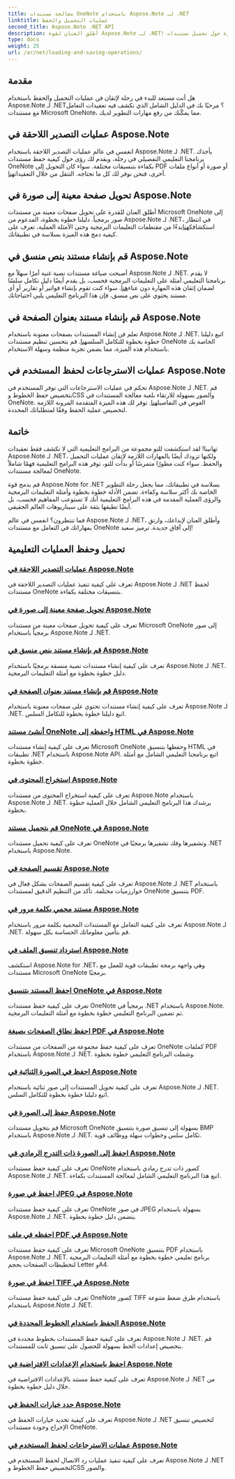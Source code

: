 ```yaml
---
title: معالجة مستندات OneNote باستخدام Aspose.Note لـ .NET
linktitle: عمليات التحميل والحفظ
second_title: Aspose.Note .NET API
description: أطلق العنان لقوة Aspose.Note لـ .NET! تعمق في برامجنا التعليمية للحصول على إرشادات خطوة بخطوة حول تحميل مستندات OneNote وحفظها ومعالجتها بسهولة.
type: docs
weight: 25
url: /ar/net/loading-and-saving-operations/
---
```


## مقدمة

هل أنت مستعد للبدء في رحلة لإتقان فن عمليات التحميل والحفظ باستخدام Aspose.Note لـ .NET؟ مرحبًا بك في الدليل الشامل الذي نكشف فيه تعقيدات التعامل مع مستندات Microsoft OneNote، مما يمكّنك من رفع مهارات التطوير لديك.

## عمليات التصدير اللاحقة في Aspose.Note
 انغمس في عالم عمليات التصدير اللاحقة باستخدام Aspose.Note لـ .NET. يأخذك برنامجنا التعليمي التفصيلي في رحلة، ويقدم لك رؤى حول كيفية حفظ مستندات OneNote بكفاءة بتنسيقات مختلفة. سواء كان التحويل إلى PDF أو صورة أو أنواع ملفات أخرى، فنحن نوفر لك كل ما تحتاجه. التنقل من خلال التعقيدات[هنا](./consequent-export-operations/).

## تحويل صفحة معينة إلى صورة في Aspose.Note
 أطلق العنان للقدرة على تحويل صفحات معينة من مستندات Microsoft OneNote إلى صور برمجياً. دليلنا خطوة بخطوة، المدعوم من Aspose.Note لـ .NET، في انتظار استكشافك[هنا](./convert-specific-page-to-image/)بدءًا من مقتطفات التعليمات البرمجية وحتى الأمثلة العملية، تعرف على كيفية دمج هذه الميزة بسلاسة في تطبيقاتك.

## قم بإنشاء مستند بنص منسق في Aspose.Note
 أصبحت صياغة مستندات نصية غنية أمرًا سهلاً مع Aspose.Note لـ .NET. لا يقدم برنامجنا التعليمي أمثلة على التعليمات البرمجية فحسب، بل يقدم أيضًا دليل تكامل سلسًا لضمان إتقان هذه المهارة دون عناء[هنا](./create-doc-with-rich-text/). سواء كنت تقوم بإنشاء فواتير أو تقارير أو أي مستند يحتوي على نص منسق، فإن هذا البرنامج التعليمي يلبي احتياجاتك.

## قم بإنشاء مستند بعنوان الصفحة في Aspose.Note
 تعلم فن إنشاء المستندات بصفحات معنونة باستخدام Aspose.Note لـ .NET. اتبع دليلنا خطوة بخطوة للتكامل السلس[هنا](./create-doc-with-page-title/). قم بتحسين تنظيم مستندات OneNote الخاصة بك باستخدام هذه الميزة، مما يضمن تجربة منظمة وسهلة الاستخدام.

## عمليات الاسترجاعات لحفظ المستخدم في Aspose.Note
تحكم في عمليات الاسترجاعات التي توفر المستخدم في Aspose.Note لـ .NET. قم بتخصيص حفظ الخطوط وCSS والصور بسهولة للارتقاء بلعبة معالجة المستندات في OneNote. الغوص في التفاصيل[هنا](./user-saving-callbacks/). توفر لك هذه الميزة المتقدمة المرونة اللازمة لتخصيص عملية الحفظ وفقًا لمتطلباتك المحددة.

## خاتمة

تهانينا! لقد استكشفت للتو مجموعة من البرامج التعليمية التي لا تكشف فقط تعقيدات Aspose.Note لـ .NET، ولكنها تزودك أيضًا بالمهارات اللازمة لإتقان عمليات التحميل والحفظ. سواء كنت مطورًا متمرسًا أو بدأت للتو، توفر هذه البرامج التعليمية فهمًا شاملاً لمعالجة مستندات OneNote.

قم بدمج قوة Aspose.Note for .NET بسلاسة في تطبيقاتك، مما يجعل رحلة التطوير الخاصة بك أكثر سلاسة وكفاءة. تضمن الأدلة خطوة بخطوة وأمثلة التعليمات البرمجية والرؤى العملية المقدمة في هذه البرامج التعليمية أنك لا تستوعب المفاهيم فحسب، بل أيضًا تطبقها بثقة على سيناريوهات العالم الحقيقي.

فما تنتظرون؟ انغمس في عالم Aspose.Note لـ .NET، وأطلق العنان لإبداعك، وارتقِ بمهاراتك في التعامل مع مستندات OneNote إلى آفاق جديدة. ترميز سعيد!

## تحميل وحفظ العمليات التعليمية
### [عمليات التصدير اللاحقة في Aspose.Note](./consequent-export-operations/)
تعرف على كيفية تنفيذ عمليات التصدير اللاحقة في Aspose.Note لـ .NET لحفظ مستندات OneNote بتنسيقات مختلفة بكفاءة.
### [تحويل صفحة معينة إلى صورة في Aspose.Note](./convert-specific-page-to-image/)
تعرف على كيفية تحويل صفحات معينة من مستندات Microsoft OneNote إلى صور برمجياً باستخدام Aspose.Note لـ .NET.
### [قم بإنشاء مستند بنص منسق في Aspose.Note](./create-doc-with-rich-text/)
تعرف على كيفية إنشاء مستندات نصية منسقة برمجيًا باستخدام Aspose.Note لـ .NET. دليل خطوة بخطوة مع أمثلة التعليمات البرمجية.
### [قم بإنشاء مستند بعنوان الصفحة في Aspose.Note](./create-doc-with-page-title/)
تعرف على كيفية إنشاء مستندات تحتوي على صفحات معنونة باستخدام Aspose.Note لـ .NET. اتبع دليلنا خطوة بخطوة للتكامل السلس.
### [أنشئ مستند OneNote واحفظه إلى HTML في Aspose.Note](./create-onenote-doc-save-to-html/)
تعرف على كيفية إنشاء مستندات Microsoft OneNote وحفظها بتنسيق HTML في تطبيقات .NET باستخدام Aspose.Note API. اتبع برنامجنا التعليمي الشامل مع أمثلة خطوة بخطوة.
### [استخراج المحتوى في Aspose.Note](./extract-content/)
تعرف على كيفية استخراج المحتوى من مستندات Aspose.Note باستخدام Aspose.Note لـ .NET. يرشدك هذا البرنامج التعليمي الشامل خلال العملية خطوة بخطوة.
### [قم بتحميل مستند OneNote في Aspose.Note](./load-onenote-document/)
تعرف على كيفية تحميل مستندات OneNote وتشفيرها وفك تشفيرها برمجيًا في .NET باستخدام Aspose.Note.
### [تقسيم الصفحة في Aspose.Note](./page-splitting/)
تعرف على كيفية تقسيم الصفحات بشكل فعال في Aspose.Note لـ .NET باستخدام خوارزميات مختلفة. تأكد من التنظيم الدقيق لمستندات OneNote بتنسيق PDF.
### [مستند محمي بكلمة مرور في Aspose.Note](./password-protected-document/)
تعرف على كيفية التعامل مع المستندات المحمية بكلمة مرور باستخدام Aspose.Note لـ .NET. قم بتأمين معلوماتك الحساسة بكل سهولة.
### [استرداد تنسيق الملف في Aspose.Note](./retrieve-file-format/)
استكشف Aspose.Note for .NET، وهي واجهة برمجة تطبيقات قوية للعمل مع مستندات Microsoft OneNote برمجيًا.
### [احفظ المستند بتنسيق OneNote في Aspose.Note](./save-doc-to-onenote-format/)
تعرف على كيفية حفظ مستندات OneNote برمجياً في .NET باستخدام Aspose.Note. تم تضمين البرنامج التعليمي خطوة بخطوة مع أمثلة التعليمات البرمجية.
### [احفظ نطاق الصفحات بصيغة PDF في Aspose.Note](./save-range-pages-as-pdf/)
تعرف على كيفية حفظ مجموعة من الصفحات من مستندات OneNote كملفات PDF باستخدام Aspose.Note لـ .NET. وشملت البرنامج التعليمي خطوة بخطوة.
### [احفظ في الصورة الثنائية في Aspose.Note](./save-to-binary-image/)
تعرف على كيفية تحويل المستندات إلى صور ثنائية باستخدام Aspose.Note لـ .NET. اتبع دليلنا خطوة بخطوة للتكامل السلس.
### [حفظ إلى الصورة في Aspose.Note](./save-to-image/)
قم بتحويل مستندات Microsoft OneNote بسهولة إلى تنسيق صورة بتنسيق BMP باستخدام Aspose.Note لـ .NET. تكامل سلس وخطوات سهلة ووظائف قوية.
### [احفظ إلى الصورة ذات التدرج الرمادي في Aspose.Note](./save-to-grayscale-image/)
تعرف على كيفية حفظ مستندات OneNote كصور ذات تدرج رمادي باستخدام Aspose.Note لـ .NET. اتبع هذا البرنامج التعليمي الشامل لمعالجة المستندات بكفاءة.
### [احفظ في صورة JPEG في Aspose.Note](./save-to-jpeg-image/)
تعرف على كيفية حفظ مستندات OneNote في صور JPEG بسهولة باستخدام Aspose.Note لـ .NET. يتضمن دليل خطوة بخطوة.
### [احفظه في ملف PDF في Aspose.Note](./save-to-pdf/)
تعرف على كيفية حفظ مستندات Microsoft OneNote بتنسيق PDF باستخدام Aspose.Note لـ .NET. برنامج تعليمي خطوة بخطوة مع أمثلة التعليمات البرمجية لتخطيطات الصفحات بحجم Letter وA4.
### [احفظ في صورة TIFF في Aspose.Note](./save-to-tiff-image/)
تعرف على كيفية حفظ مستندات OneNote كصور TIFF باستخدام طرق ضغط متنوعة باستخدام Aspose.Note لـ .NET.
### [الحفظ باستخدام الخطوط المحددة في Aspose.Note](./save-using-specified-fonts/)
تعرف على كيفية حفظ المستندات بخطوط محددة في Aspose.Note لـ .NET. قم بتخصيص إعدادات الخط بسهولة للحصول على تنسيق ثابت للمستندات.
### [احفظ باستخدام الإعدادات الافتراضية في Aspose.Note](./save-with-default-settings/)
تعرف على كيفية حفظ مستند بالإعدادات الافتراضية في Aspose.Note لـ .NET من خلال دليل خطوة بخطوة.
### [حدد خيارات الحفظ في Aspose.Note](./specify-save-options/)
تعرف على كيفية تحديد خيارات الحفظ في Aspose.Note لـ .NET لتخصيص تنسيق الإخراج وجودة مستندات OneNote.
### [عمليات الاسترجاعات لحفظ المستخدم في Aspose.Note](./user-saving-callbacks/)
تعرف على كيفية تنفيذ عمليات رد الاتصال لحفظ المستخدم في Aspose.Note لـ .NET لتخصيص حفظ الخطوط وCSS والصور.